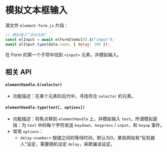# 模拟文本框输入

源文件 `element-form.js` 片段：

```javascript
// 模拟输入“活动名称”
const elInput = await elFormItems[0].$("input");
await elInput.type(data.name, { delay: 100 });
```

在 Form 的第一个子项中找到 `<input>` 元素，并模拟输入。



## 相关 API

#### `elementHandle.$(selector)`

- 功能描述：在某个元素的后代中，寻找符合 `selector` 的元素。



#### `elementHandle.type(text[, options])`

- 功能描述：将焦点移到 `elementHandle` 上，并模拟输入 `text`。所谓模拟是指：为 `text` 中的每个字符发送 `keydown`、`keypress` / `input`、和 `keyup` 事件。
- 常用 `options`：
  - `delay` `<number>` 按键之间的等待时间，默认为0。某些网站有”反机器人“设定，需要随机设定 `delay`，来欺骗该设定。

